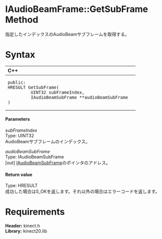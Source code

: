 IAudioBeamFrame::GetSubFrame Method  
===================================  

指定したインデックスのAudioBeamサブフレームを取得する。 <span id="syntaxSection"></span>

Syntax  
======  

<table>
<colgroup>
<col width="100%" />
</colgroup>
<thead>
<tr class="header">
<th align="left">C++</th>
</tr>
</thead>
<tbody>
<tr class="odd">
<td align="left"><pre><code>public:  
HRESULT GetSubFrame(  
         UINT32 subFrameIndex,  
         IAudioBeamSubFrame **audioBeamSubFrame  
)</code></pre></td>
</tr>
</tbody>
</table>

<span id="ID4EG"></span>
#### Parameters  

*subFrameIndex*    
Type: UINT32  
AudioBeamサブフレームのインデックス。  

*audioBeamSubFrame*    
Type: IAudioBeamSubFrame  
[out] [IAudioBeamSubFrame](../../IAudioBeamSubFrame_Interface.md)のポインタのアドレス。  

<span id="ID4EP"></span>
#### Return value  

Type: HRESULT  
成功した場合はS\_OKを返します。それ以外の場合はエラーコードを返します。  

<span id="requirements"></span>

Requirements  
============  

**Header:** kinect.h  
**Library:** kinect20.lib  



<!--Please do not edit the data in the comment block below.-->
<!--
TOCTitle : GetSubFrame Method
RLTitle : IAudioBeamFrame::GetSubFrame Method
KeywordK : GetSubFrame method
KeywordK : IAudioBeamFrame::GetSubFrame method
KeywordF : IAudioBeamFrame::GetSubFrame
KeywordF : GetSubFrame
KeywordF : Microsoft.Kinect.kinect.IAudioBeamFrame.GetSubFrame(UINT32,IAudioBeamSubFrame@)
KeywordA : M:Microsoft.Kinect.kinect.IAudioBeamFrame.GetSubFrame(UINT32,IAudioBeamSubFrame@)
AssetID : M:Microsoft.Kinect.kinect.IAudioBeamFrame.GetSubFrame(UINT32,IAudioBeamSubFrame@)
Locale : en-us
CommunityContent : 1
APIType : Managed
APILocation : 
APIName : Microsoft.Kinect.kinect.IAudioBeamFrame::GetSubFrame
TargetOS : Windows
TopicType : kbSyntax
DevLang : C++
DocSet : K4Wv2
ProjType : K4Wv2Proj
Technology : Kinect for Windows
Product : Kinect for Windows SDK v2
productversion : 20
-->
